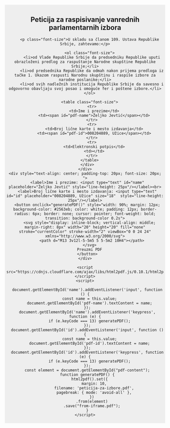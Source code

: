 <html>
  <head>
    <style>
      table {
        border-collapse: collapse;
        width: 95%;
        margin-top: 20px;
        margin-left: auto;
        margin-right: auto;
      }
      thead, tbody, tr {
        width: 98%;
        display: table;
        table-layout: fixed;
      }
      td {
        border: 1px solid #000;
        padding: 4px;
        text-align: left;
        word-wrap: break-word;
      }
    </style>
  </head>
  <body>
    <div style="background: #eeeeee; padding: 5px; text-align: center">
      <div id="pdf-content">
        <h2 style="">Peticija za raspisivanje vanrednih parlamentarnih izbora</h2>

        <p class="font-size">U skladu sa članom 109. Ustava Republike Srbije, zahtevamo:</p>

        <ol class="font-size">
          <li>od Vlade Republike Srbije da predsedniku Republike uputi obrazloženi predlog za raspuštanje Narodne skupštine Republike Srbije;</li>
          <li>od predsednika Republike da odmah nakon prijema predloga iz tačke 1. Ukazom raspusti Narodnu skupštinu i raspiše izbore za narodne poslanike;</li>
          <li>od svih nadležnih institucija Republike Srbije da savesno i odgovorno obavljaju svoj posao i omoguće fer i poštene izbore.</li>
        </ol>

        <table class="font-size">
          <tr>
            <td>Ime i prezime</td>
            <td><span id="pdf-name">Željko Jevtić</span></td>
          </tr>
          <tr>
            <td>Broj lične karte i mesto izdavanja</td>
            <td><span id="pdf-id">008204889, Užice</span></td>
          </tr>
          <tr>
            <td>Elektronski potpis</td>
            <td></td>
          </tr>
        </table>
      </div>
    </div>
    <div style="text-align: center; padding-top: 20px; font-size: 20px; ">
      <label>Ime i prezime: <input type="text" id="name" placeholder="Željko Jevtić" style="line-height: 25px"/></label><br>
      <label>Broj lične karte i mesto izdavanja: <input type="text" id="id" placeholder="008204889, Užice" size="18"  style="line-height: 25px"/></label>
      <button onclick="generatePDF()" style="width: 90%; margin: 12px;  background-color: #2563eb; color: white; padding: 12px; border-radius: 6px; border: none; cursor: pointer; font-weight: bold; transition: background-color 0.2s">
        <svg style="display: inline-block; vertical-align: middle; margin-right: 8px" width="20" height="20" fill="none" stroke="currentColor" stroke-width="2" viewBox="0 0 24 24" xmlns="http://www.w3.org/2000/svg">
          <path d="M13 3v12l-5-5m5 5 5-5m2 10H4"></path>
        </svg>
        Preuzmi PDF
      </button>
    </div>

    <script src="https://cdnjs.cloudflare.com/ajax/libs/html2pdf.js/0.10.1/html2pdf.bundle.min.js"></script>
    <script>

      document.getElementById('name').addEventListener('input', function () {
        const name = this.value;
        document.getElementById('pdf-name').textContent = name;
      });
      document.getElementById('name').addEventListener('keypress', function (e) {
        if (e.keyCode === 13) generatePDF();
      });
      document.getElementById('id').addEventListener('input', function () {
        const name = this.value;
        document.getElementById('pdf-id').textContent = name;
      });
      document.getElementById('id').addEventListener('keypress', function (e) {
        if (e.keyCode === 13) generatePDF();
      });
      const element = document.getElementById("pdf-content");
      function generatePDF() {
        html2pdf().set({
            margin: 10,
            filename: 'peticija-za-izbore.pdf',
            pagebreak: { mode: 'avoid-all' },
          })
          .from(element)
          .save("from-iframe.pdf");
      }
    </script>
  </body>
</html>
